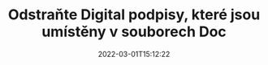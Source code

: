 ---
############################# Static ############################
layout: "auto-gen-signature"
date: 2022-03-01T15:12:22
draft: false
operation: Delete
signaturetype: Digital
fileformat: Doc
productName: Java
lang: cs
productCode: java
otherformats: pdf doc docx docm dot dotx odt ott xls xlsx xlsm xlsb ods ots xltx xltm pptx pptm
breadcrumb: Put Digital signature on Doc for Java

############################# Head ############################
head_title: "Odstraňte podpisy Digital ze souborů Doc prostřednictvím Java"
head_description: "Odstranění konkrétních podpisů Digital z podepsaných dokumentů Doc lze snadno provést pomocí krátkého kódu Java."

############################# Header ############################
title: "Odstraňte Digital podpisy, které jsou umístěny v souborech Doc"
description: "Odstraňte různé podpisy Digital z dokumentů Doc. Odstranění podpisů Digital vyžaduje jednoduchý kód Java."
bg_image: "https://cms.admin.containerize.com/templates/aspose/App_Themes/V3/images/bg/header1.png"
bg_overlay: false
button:
    enable: true

############################# SubMenu ############################
submenu:
    enable: true

    left:
        img_alt: "GroupDocs.Signature for Java"
        image: "https://cms.admin.containerize.com/templates/groupdocs/images/product-logos/90x90-noborder/groupdocs-signature-java.png"
        product: "GroupDocs.Signature"
        platform: "Java"



############################# About ############################
about:
    enable: true
    title: "Získejte informace o GroupDocs.Signature for Java funkcích API"
    content: |
        [GroupDocs.Signature for Java](https://products.groupdocs.com/signature/java/) API poskytuje mnoho způsobů, jak zpracovávat vaše dokumenty pomocí elektronických podpisů. K dispozici jsou digitální podpisy, jako jsou texty, obrázky, digitální certifikáty, čárové kódy, QR kódy, razítka nebo metadata. Zákazníci mají možnost přidávat, mazat, aktualizovat, ověřovat nebo vyhledávat digitální podpisy v PDF, dokumentech MS Word, sešitech MS Excel, prezentacích MS PowerPoint, souborech Adobe Photoshop a různých obrazových formátech. K dispozici je velké množství užitečných funkcí a nastavení.
    

############################# Steps ############################
steps:
    enable: true
    title_left: "Jak odstranit podpisy Digital z vašeho dokumentu Doc"
    content_left: |
        [GroupDocs.Signature for Java](https://products.groupdocs.com/signature/java/) poskytuje užitečnou funkci pro vymazání Doc dokumentů od Digital podpisů pomocí několika řádků kódu.
        
        * Nejprve vytvořte instanci předávací cesty objektu Signature do vašeho dokumentu jako parametr konstruktoru.
        * Poté vytvořte vhodný objekt podpisu a nastavte jeho jedinečný identifikátor.
        * Poté vyvolejte metodu Delete předáním objektu podpisu, který musí být smazán.
        * Nakonec výsledky operace procesu.

    title_right: "Požadavky na systém"
    content_right: |
        GroupDocs.Signature for Java jsou podporovány na všech hlavních platformách a operačních systémech. Před spuštěním níže uvedeného kódu se prosím ujistěte, že máte ve svém systému nainstalovány následující předpoklady.

        * Operační systémy: Microsoft Windows, Linux, MacOS
        * Vývojová prostředí: NetBeans, Intellij IDEA, Eclipse, etc.
        * Java runtime: J2SE 6.0 and above
        * Stáhněte si nejnovější verzi GroupDocs.Signature for Java z [Maven](https://repository.groupdocs.com/webapp/#/artifacts/browse/tree/General/repo/com/groupdocs/groupdocs-signature)
         
    code: |
        ```java    
                
        // Set up input Doc file
        String filePath = "input.doc";
        // Set up output file
        String outputFilePath = "output.doc";

        // Instantiate Signature for input file
        Signature signature = new Signature(filePath);

        // Id of signature which is supposed to be deleted
        // such Id may be obtained as result of search operation
        String id = "a01e1940-997a-444b-89af-9309a2d559a5";

        // provide signature item to delete
        DigitalSignature signatureToDelete = new DigitalSignature(id);

        // delete signature
        Boolean deleteResult = signature.delete(outputFilePath, signatureToDelete);

        // process deletion result
        if (deleteResult)
        {
                System.out.println("Signature was deleted successfully!");
        }
        ```

############################# Demos ############################
demos:
    enable: true
    title: "Podepisování pomocí Digital podpisů Živá ukázka"
    content: |
       Přidejte různé elektronické podpisy do souboru Doc právě teď na webu [GroupDocs.Signature App](https://products.groupdocs.app/signature/family).          

############################# More Formats ############################
more_formats:
    enable: true
    title: "Odstraňte své podpisy Digital pomocí Java"
    content: |
        "Smazání elektronických podpisů, které byly přidány do různých formátů dokumentů. Odstraňte podpisy rychle bez dalšího kódu."
    format: 
       
       
back_to_top:
    enable: true
---